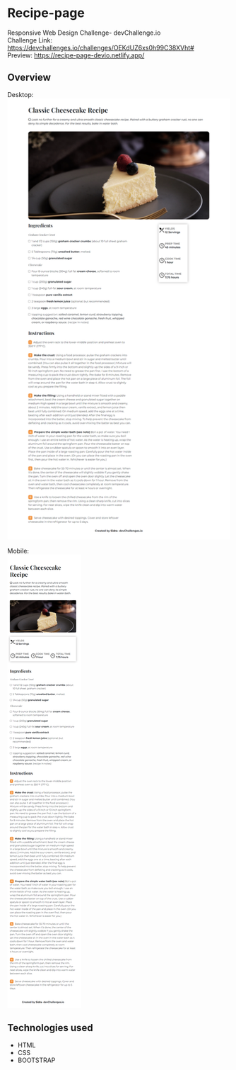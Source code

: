 # Recipe-page
Responsive Web Design Challenge- devChallenge.io <br>
Challenge Link: https://devchallenges.io/challenges/OEKdUZ6xs0h99C38XVht#
<br>Preview: https://recipe-page-devio.netlify.app/

<h2>Overview</h2>

Desktop:
![screenshot](https://github.com/sidramwaseem/Recipe-page/blob/main/Previews/desktop-preview.png?raw=true)

Mobile:<br>
![screenshot](https://github.com/sidramwaseem/Recipe-page/blob/main/Previews/mobile-preview.png?raw=true)


<h2>Technologies used</h2>
<ul>
  <li>HTML</li>
  <li>CSS</li>
  <li>BOOTSTRAP</li>
</ul>
